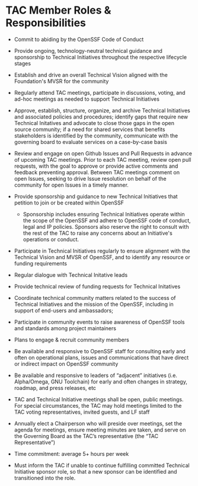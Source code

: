# TAC Member Roles & Responsibilities

- Commit to abiding by the OpenSSF Code of Conduct
- Provide ongoing, technology-neutral technical guidance and sponsorship to Technical Initiatives throughout the respective lifecycle stages
- Establish and drive an overall Technical Vision aligned with the Foundation's MVSR for the community 
- Regularly attend TAC meetings, participate in discussions, voting, and ad-hoc meetings as needed to support Technical Initiatives
- Approve, establish, structure, organize, and archive Technical Initiatives and associated policies and procedures; identify gaps that require new Technical Initatives and advocate to close those gaps in the open source community; if a need for shared services that benefits stakeholders is identified by the community, communicate with the governing board to evaluate services on a case-by-case basis
- Review and engage on open Github Issues and Pull Requests in advance of upcoming TAC meetings. Prior to each TAC meeting, review open pull requests, with the goal to approve or provide active comments and feedback preventing approval. Between TAC meetings comment on open Issues, seeking to drive Issue resolution on behalf of the community for open Issues in a timely manner.  
- Provide sponsorship and guidance to new Technical Initiatives that petition to join or be created within OpenSSF
  - Sponsorship includes ensuring Technical Initiatives operate within the scope of the OpenSSF and adhere to OpenSSF code of conduct, legal and IP policies. Sponsors also reserve the right to consult with the rest of the TAC to raise any concerns about an Initiative's operations or conduct.
 - Participate in Technical Initiatives regularly to ensure alignment with the Technical Vision and MVSR of OpenSSF, and to identify any resource or funding requirements
- Regular dialogue with Technical Initative leads
- Provide technical review of funding requests for Technical Initatives
- Coordinate technical community matters related to the success of Technical Initiatives and the mission of the OpenSSF, including in support of end-users and ambassadors;
- Participate in community events to raise awareness of OpenSSF tools and standards among project maintainers
- Plans to engage & recruit community members 
- Be available and responsive to OpenSSF staff for consulting early and often on operational plans,  issues and communications that have direct or indirect impact on OpenSSF community
- Be available and responsive to leaders of “adjacent” initiatives (i.e. Alpha/Omega, GNU Toolchain) for early and often changes in strategy, roadmap, and press releases, etc

- TAC and Technical Initiative meetings shall be open, public meetings. For special circumstances, the TAC may hold meetings limited to the TAC voting representatives, invited guests, and LF staff
- Annually elect a Chairperson who will preside over meetings, set the agenda for meetings, ensure meeting minutes are taken, and serve on the Governing Board as the TAC’s representative (the “TAC Representative”)
  
- Time commitment: average 5+ hours per week
- Must inform the TAC if unable to continue fulfilling committed Technical Initiative sponsor role, so that a new sponsor can be identified and transitioned into the role.
